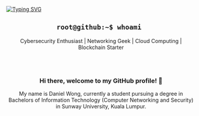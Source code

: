 [![Typing SVG](https://readme-typing-svg.demolab.com?font=Fira+Code&weight=500&size=60&pause=1000&color=00FF5B&center=true&vCenter=true&multiline=true&width=1000&height=100&lines=0xDanW)](https://git.io/typing-svg)

<h2 align='center'> <code>root@github:~$ whoami </code></h2>
<p align='center'>Cybersecurity Enthusiast | Networking Geek | Cloud Computing | Blockchain Starter</p>

<br></br>
<div align='center'>
<h3 align='center'>Hi there, welcome to my GitHub profile! 👋</h3>
My name is Daniel Wong, currently a student pursuing a degree in Bachelors of Information Technology (Computer Networking and Security) in Sunway University, Kuala Lumpur. 
</div>

